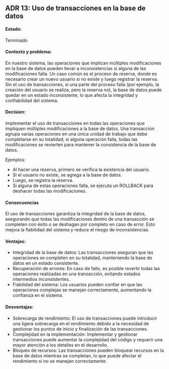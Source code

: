 ## ADR 13: Uso de transacciones en la base de datos

#### Estado: 
Terminado

#### Contexto y problema: 
En nuestro sistema, las operaciones que implican múltiples modificaciones en la base de datos pueden llevar a inconsistencias si alguna de las modificaciones falla. Un caso común es el proceso de reserva, donde es necesario crear un nuevo usuario si no existe y luego registrar la reserva. Sin el uso de transacciones, si una parte del proceso falla (por ejemplo, la creación del usuario se realiza, pero la reserva no), la base de datos puede quedar en un estado inconsistente, lo que afecta la integridad y confiabilidad del sistema.

#### Decision:
Implementar el uso de transacciones en todas las operaciones que impliquen múltiples modificaciones a la base de datos. Una transacción agrupa varias operaciones en una única unidad de trabajo que debe completarse en su totalidad; si alguna operación falla, todas las modificaciones se revierten para mantener la consistencia de la base de datos.

Ejemplos:
* Al hacer una reserva, primero se verifica la existencia del usuario.
* Si el usuario no existe, se agrega a la base de datos.
* Luego, se registra la reserva.
* Si alguna de estas operaciones falla, se ejecuta un ROLLBACK para deshacer todas las modificaciones.

#### Consecuencias
El uso de transacciones garantiza la integridad de la base de datos, asegurando que todas las modificaciones dentro de una transacción se completen con éxito o se deshagan por completo en caso de error. Esto mejora la fiabilidad del sistema y reduce el riesgo de inconsistencias.

#### Ventajas:
* Integridad de la base de datos: Las transacciones aseguran que las operaciones se completen en su totalidad, manteniendo la base de datos en un estado consistente.
* Recuperación de errores: En caso de fallo, es posible revertir todas las operaciones realizadas en una transacción, evitando estados intermedios inconsistentes.
* Fiabilidad del sistema: Los usuarios pueden confiar en que las operaciones complejas se manejan correctamente, aumentando la confianza en el sistema.


#### Desventajas:
* Sobrecarga de rendimiento: El uso de transacciones puede introducir una ligera sobrecarga en el rendimiento debido a la necesidad de gestionar los puntos de inicio y finalización de las transacciones.
* Complejidad en la implementación: Implementar y gestionar transacciones puede aumentar la complejidad del código y requerir una mayor atención a los detalles en el desarrollo.
* Bloqueo de recursos: Las transacciones pueden bloquear recursos en la base de datos mientras se completan, lo que puede afectar el rendimiento si no se manejan correctamente.





